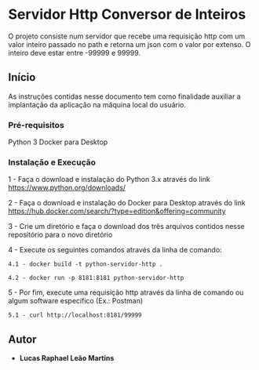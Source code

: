 # Servidor Http Conversor de Inteiros

O projeto consiste num servidor que recebe uma requisição http com um valor inteiro passado no path e retorna um json com o valor por extenso. O inteiro deve estar entre -99999 e 99999.

## Início

As instruções contidas nesse documento tem como finalidade auxiliar a implantação da aplicação na máquina local do usuário.

### Pré-requisitos

Python 3
Docker para Desktop

### Instalação e Execução

1 - Faça o download e instalação do Python 3.x através do link https://www.python.org/downloads/

2 - Faça o download e instalação do Docker para Desktop através do link https://hub.docker.com/search/?type=edition&offering=community

3 - Crie um diretório e faça o download dos três arquivos contidos nesse repositório para o novo diretório

4 - Execute os seguintes comandos através da linha de comando:
	
	4.1 - docker build -t python-servidor-http .
	
	4.2 - docker run -p 8181:8181 python-servidor-http
	
5 - Por fim, execute uma requisição http através da linha de comando ou algum software específico (Ex.: Postman)

	5.1 - curl http://localhost:8181/99999

## Autor

* **Lucas Raphael Leão Martins** 
